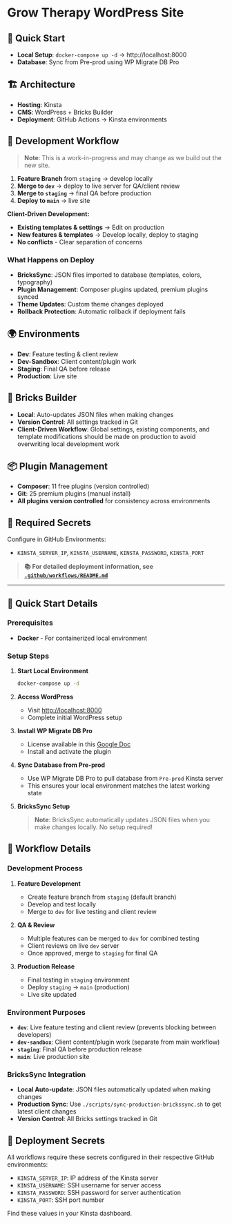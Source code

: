 # Grow Therapy WordPress Site

## 🚀 Quick Start
- **Local Setup**: `docker-compose up -d` → http://localhost:8000
- **Database**: Sync from Pre-prod using WP Migrate DB Pro

## 🏗️ Architecture
- **Hosting**: Kinsta
- **CMS**: WordPress + Bricks Builder
- **Deployment**: GitHub Actions → Kinsta environments

## 🔄 Development Workflow
> **Note**: This is a work-in-progress and may change as we build out the new site.

1. **Feature Branch** from `staging` → develop locally
2. **Merge to `dev`** → deploy to live server for QA/client review
3. **Merge to `staging`** → final QA before production
4. **Deploy to `main`** → live site

**Client-Driven Development:**
- **Existing templates & settings** → Edit on production
- **New features & templates** → Develop locally, deploy to staging
- **No conflicts** - Clear separation of concerns

### What Happens on Deploy
- **BricksSync**: JSON files imported to database (templates, colors, typography)
- **Plugin Management**: Composer plugins updated, premium plugins synced
- **Theme Updates**: Custom theme changes deployed
- **Rollback Protection**: Automatic rollback if deployment fails

## 🌍 Environments
- **Dev**: Feature testing & client review
- **Dev-Sandbox**: Client content/plugin work  
- **Staging**: Final QA before release
- **Production**: Live site

## 🎨 Bricks Builder
- **Local**: Auto-updates JSON files when making changes
- **Version Control**: All settings tracked in Git
- **Client-Driven Workflow**: Global settings, existing components, and template modifications should be made on production to avoid overwriting local development work

## 📦 Plugin Management
- **Composer**: 11 free plugins (version controlled)
- **Git**: 25 premium plugins (manual install)
- **All plugins version controlled** for consistency across environments

## 🔧 Required Secrets
Configure in GitHub Environments:
- `KINSTA_SERVER_IP`, `KINSTA_USERNAME`, `KINSTA_PASSWORD`, `KINSTA_PORT`

> **📚 For detailed deployment information, see [`.github/workflows/README.md`](.github/workflows/README.md)**

---

## 🚀 Quick Start Details

### Prerequisites
- **Docker** - For containerized local environment

### Setup Steps
1. **Start Local Environment**
   ```bash
   docker-compose up -d
   ```

2. **Access WordPress**
   - Visit [http://localhost:8000](http://localhost:8000)
   - Complete initial WordPress setup



3. **Install WP Migrate DB Pro**
   - License available in this [Google Doc](https://docs.google.com/document/d/1XPgaV8K26F3jLI_km0CU2TrEo91ouPvT5nHhD7y-Mo8/edit?usp=sharing)
   - Install and activate the plugin

4. **Sync Database from Pre-prod**
   - Use WP Migrate DB Pro to pull database from `Pre-prod` Kinsta server
   - This ensures your local environment matches the latest working state

5. **BricksSync Setup**
   > **Note**: BricksSync automatically updates JSON files when you make changes locally. No setup required!

## 🔄 Workflow Details

### Development Process
1. **Feature Development**
   - Create feature branch from `staging` (default branch)
   - Develop and test locally
   - Merge to `dev` for live testing and client review

2. **QA & Review**
   - Multiple features can be merged to `dev` for combined testing
   - Client reviews on live `dev` server
   - Once approved, merge to `staging` for final QA

3. **Production Release**
   - Final testing in `staging` environment
   - Deploy `staging` → `main` (production)
   - Live site updated

### Environment Purposes
- **`dev`**: Live feature testing and client review (prevents blocking between developers)
- **`dev-sandbox`**: Client content/plugin work (separate from main workflow)
- **`staging`**: Final QA before production release
- **`main`**: Live production site

### BricksSync Integration
- **Local Auto-update**: JSON files automatically updated when making changes
- **Production Sync**: Use `./scripts/sync-production-brickssync.sh` to get latest client changes
- **Version Control**: All Bricks settings tracked in Git

## 🔧 Deployment Secrets

All workflows require these secrets configured in their respective GitHub environments:

- `KINSTA_SERVER_IP`: IP address of the Kinsta server
- `KINSTA_USERNAME`: SSH username for server access
- `KINSTA_PASSWORD`: SSH password for server authentication
- `KINSTA_PORT`: SSH port number

Find these values in your Kinsta dashboard.
